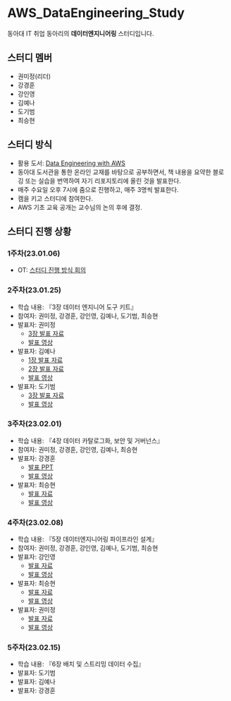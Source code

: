 # AWS_DataEngineering_Study
동아대 IT 취업 동아리의 **데이터엔지니어링** 스터디입니다.

## 스터디 멤버
- 권미정(리더)
- 강경훈
- 강인영
- 김예나
- 도기범
- 최승현

## 스터디 방식
- 활용 도서: [Data Engineering with AWS](https://product.kyobobook.co.kr/detail/S000060634854)
- 동아대 도서관을 통한 온라인 교재를 바탕으로 공부하면서, 책 내용을 요약한 블로깅 또는 실습을 번역하여 자기 리포지토리에 올린 것을 발표한다.
- 매주 수요일 오후 7시에 줌으로 진행하고, 매주 3명씩 발표한다.
- 캠을 키고 스터디에 참여한다.
- AWS 기초 교육 공개는 교수님의 논의 후에 결정.

## 스터디 진행 상황
### 1주차(23.01.06)
- OT: [스터디 진행 방식 회의](https://drive.google.com/file/d/1D7Zt6PdlbqKkKc656TbXmSCn6P4KsPuj/view?usp=sharing)

### 2주차(23.01.25) 
- 학습 내용: 『3장 데이터 엔지니어 도구 키트』
- 참여자: 권미정, 강경훈, 강인영, 김예나, 도기범, 최승현
- 발표자: 권미정
  - [3장 발표 자료](https://mjrecord.tistory.com/26)
  - [발표 영상](https://drive.google.com/file/d/1iQGNsYCW7vfhn9Ef0QEPw5F5OjuyEEWU/view?usp=sharing)
- 발표자: 김예나
  - [1장 발표 자료](https://yeneua.tistory.com/4)
  - [2장 발표 자료](https://yeneua.tistory.com/5)
  - [발표 영상](https://drive.google.com/file/d/1mSgz_OafpUgRUxlbyfB5h4sh3zmMkKoL/view?usp=sharing)
- 발표자: 도기범
  - [3장 발표 자료](https://ford.tistory.com/44)
  - [발표 영상](https://drive.google.com/file/d/1rGMGnFDqkhmXNZs5WcDxlFPq6cCg9cI3/view?usp=sharing)
  
### 3주차(23.02.01) 
- 학습 내용: 『4장 데이터 카탈로그화, 보안 및 거버넌스』
- 참여자: 권미정, 강경훈, 강인영, 김예나, 최승현
- 발표자: 강경훈
  - [발표 PPT](https://docs.google.com/presentation/d/10VvP0A4eoxAX5fUmRFUmKEjaeeIm6OqW/edit?usp=sharing&ouid=104296105098412198090&rtpof=true&sd=true)
  - [발표 영상](https://drive.google.com/file/d/1woWbK3u7rwt7zUhuQR6mpWFZilCytR1G/view?usp=sharing)
- 발표자: 최승현
  - [발표 자료](https://vulter3653.tistory.com/33)
  - [발표 영상](https://drive.google.com/file/d/134ZWNaY4RSPaVwJmdQvGJ7ZMWcO1Ltyg/view?usp=sharing)

### 4주차(23.02.08)
- 학습 내용: 『5장 데이터엔지니어링 파이프라인 설계』
- 참여자: 권미정, 강경훈, 강인영, 김예나, 도기범, 최승현
- 발표자: 강인영
  - [발표 자료](https://kio15978.tistory.com/92)
  - [발표 영상](https://drive.google.com/file/d/1wze81BSXmFRDy_lNYH7OCr7QtpNU3oLE/view?usp=sharing)
- 발표자: 최승현
  - [발표 자료](https://vulter3653.tistory.com/37)
  - [발표 영상](https://drive.google.com/file/d/1gI0YB6NBrQeTIDgUi9lWgLjhExLX2MO9/view?usp=sharing)
- 발표자: 권미정
  - [발표 자료](https://mjrecord.tistory.com/30)
  - [발표 영상](https://drive.google.com/file/d/1DmMTXnxzi4YHy1-nroXjDVq-G4DXI80y/view?usp=sharing)

### 5주차(23.02.15)
- 학습 내용: 『6장 배치 및 스트리밍 데이터 수집』
- 발표자: 도기범
- 발표자: 김예나
- 발표자: 강경훈
